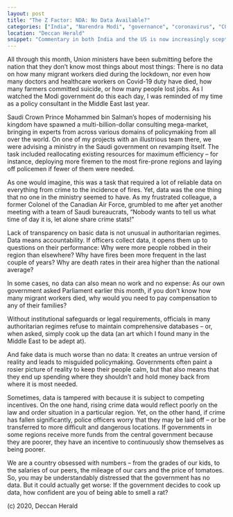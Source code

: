 ```yaml
---
layout: post
title: "The Z Factor: NDA: No Data Available?"
categories: ["India", "Narendra Modi", "governance", "coronavirus", "COVID-19"]
location: "Deccan Herald"
snippet: "Commentary in both India and the US is now increasingly sceptical of the UN and its agencies. Even more worryingly, in the US, right-wing nationalists see multilateralism and global cooperation as a sign of weakness, thereby making multilateral decision-making in UN ‘talk shops’ increasingly costly for the President. This is a worrying trend. Abandoning global decision-making forums and yielding them to China is a problem for both India and the US. (Published in Deccan Herald)"
---
```


All through this month, Union ministers have been submitting before the nation that they don’t know most things about most things: There is no data on how many migrant workers died during the lockdown, nor even how many doctors and healthcare workers on Covid-19 duty have died, how many farmers committed suicide, or how many people lost jobs. As I watched the Modi government do this each day, I was reminded of my time as a policy consultant in the Middle East last year.

Saudi Crown Prince Mohammed bin Salman’s hopes of modernising his kingdom have spawned a multi-billion-dollar consulting mega-market, bringing in experts from across various domains of policymaking from all over the world. On one of my projects with an illustrious team there, we were advising a ministry in the Saudi government on revamping itself. The task included reallocating existing resources for maximum efficiency – for instance, deploying more firemen to the most fire-prone regions and laying off policemen if fewer of them were needed.

As one would imagine, this was a task that required a lot of reliable data on everything from crime to the incidence of fires. Yet, data was the one thing that no one in the ministry seemed to have. As my frustrated colleague, a former Colonel of the Canadian Air Force, grumbled to me after yet another meeting with a team of Saudi bureaucrats, “Nobody wants to tell us what time of day it is, let alone share crime stats!”

Lack of transparency on basic data is not unusual in authoritarian regimes. Data means accountability. If officers collect data, it opens them up to questions on their performance: Why were more people robbed in their region than elsewhere? Why have fires been more frequent in the last couple of years? Why are death rates in their area higher than the national average?

In some cases, no data can also mean no work and no expense: As our own government asked Parliament earlier this month, if you don’t know how many migrant workers died, why would you need to pay compensation to any of their families?

Without institutional safeguards or legal requirements, officials in many authoritarian regimes refuse to maintain comprehensive databases – or, when asked, simply cook up the data (an art which I found many in the Middle East to be adept at).

And fake data is much worse than no data: It creates an untrue version of reality and leads to misguided policymaking. Governments often paint a rosier picture of reality to keep their people calm, but that also means that they end up spending where they shouldn’t and hold money back from where it is most needed.

Sometimes, data is tampered with because it is subject to competing incentives. On the one hand, rising crime data would reflect poorly on the law and order situation in a particular region. Yet, on the other hand, if crime has fallen significantly, police officers worry that they may be laid off – or be transferred to more difficult and dangerous locations. If governments in some regions receive more funds from the central government because they are poorer, they have an incentive to continuously show themselves as being poorer.

We are a country obsessed with numbers – from the grades of our kids, to the salaries of our peers, the mileage of our cars and the price of tomatoes. So, you may be understandably distressed that the government has no data. But it could actually get worse: If the government decides to cook up data, how confident are you of being able to smell a rat?

(c) 2020, Deccan Herald

